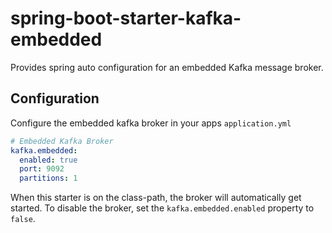 

# spring-boot-starter-kafka-embedded
Provides spring auto configuration for an embedded Kafka message broker.

## Configuration

Configure the embedded kafka broker in your apps `application.yml`
```yaml
# Embedded Kafka Broker
kafka.embedded:
  enabled: true
  port: 9092
  partitions: 1
```

When this starter is on the class-path, the broker will automatically get started. 
To disable the broker, set the `kafka.embedded.enabled` property to `false`.
